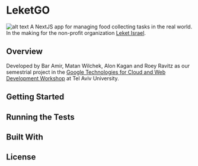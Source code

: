 # LeketGO

![alt text](https://firebasestorage.googleapis.com/v0/b/leketgo.appspot.com/o/Asset%201.png?alt=media&token=74bb92a2-7dc7-446e-b1d8-0883bd7b7d6b)
A NextJS app for managing food collecting tasks in the real world.<br>
In the making for the non-profit organization [Leket Israel](https://www.leket.org/en/).

## Overview

Developed by Bar Amir, Matan Wilchek, Alon Kagan and Roey Ravitz as our semestrial project in the [Google Technologies for Cloud and Web Development Workshop](https://sites.google.com/site/cloudweb18b/) at Tel Aviv University.

## Getting Started
## Running the Tests
## Built With
## License
